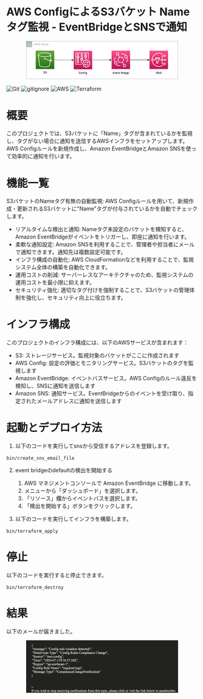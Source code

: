 # AWS ConfigによるS3バケット Nameタグ監視 - EventBridgeとSNSで通知

<p align="center">
  <img src="sources/aws.png" alt="animated" width="400">
</p>

![Git](https://img.shields.io/badge/GIT-E44C30?logo=git&logoColor=white)
![gitignore](https://img.shields.io/badge/gitignore%20io-204ECF?logo=gitignoredotio&logoColor=white)
![AWS](https://img.shields.io/badge/AWS-%23FF9900.svg?logo=amazon-aws&logoColor=white)
![Terraform](https://img.shields.io/badge/terraform-%235835CC.svg?logo=terraform&logoColor=white)

# 概要
このプロジェクトでは、S3バケットに「Name」タグが含まれているかを監視し、タグがない場合に通知を送信するAWSインフラをセットアップします。AWS Configルールを新規作成し、Amazon EventBridgeとAmazon SNSを使って効率的に通知を行います。

# 機能一覧
S3バケットのNameタグ有無の自動監視: AWS Configルールを用いて、新規作成・更新されるS3バケットに"Name"タグが付与されているかを自動でチェックします。

+ リアルタイムな検出と通知: Nameタグ未設定のバケットを検知すると、Amazon EventBridgeがイベントをトリガーし、即座に通知を行います。
+ 柔軟な通知設定: Amazon SNSを利用することで、管理者や担当者にメールで通知できます。通知先は複数設定可能です。
+ インフラ構成の自動化: AWS CloudFormationなどを利用することで、監視システム全体の構築を自動化できます。
+ 運用コストの削減: サーバーレスなアーキテクチャのため、監視システムの運用コストを最小限に抑えます。
+ セキュリティ強化: 適切なタグ付けを強制することで、S3バケットの管理体制を強化し、セキュリティ向上に役立ちます。

# インフラ構成

このプロジェクトのインフラ構成には、以下のAWSサービスが含まれます：

+ S3: ストレージサービス。監視対象のバケットがここに作成されます
+ AWS Config: 設定の評価とモニタリングサービス。S3バケットのタグを監視します
+ Amazon EventBridge: イベントバスサービス。AWS Configのルール違反を検知し、SNSに通知を送信します
+ Amazon SNS: 通知サービス。EventBridgeからのイベントを受け取り、指定されたメールアドレスに通知を送信します

# 起動とデプロイ方法

1. 以下のコードを実行してsnsから受信するアドレスを登録します。
```
bin/create_sns_email_file
```

2. event bridgeのdefaultの検出を開始する
    1. AWS マネジメントコンソールで Amazon EventBridge に移動します。
    2. メニューから「ダッシュボード」を選択します。
    3. 「リソース」欄からイベントバスを選択します。
    4. 「検出を開始する」ボタンをクリックします。

3. 以下のコードを実行してインフラを構築します。
```
bin/terraform_apply
```

# 停止
以下のコードを実行すると停止できます。
```
bin/terraform_destroy
```


# 結果

以下のメールが届きました。

<p align="center">
  <img src="sources/mail.png" alt="animated" width="400">
</p>






































